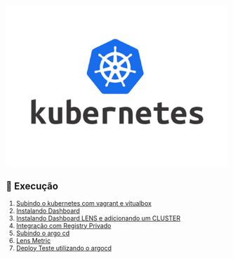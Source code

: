 <!-- <h1 align="center">Kubernetes</h1> -->

<p align="center">
  <img alt="k8s" src="../../data/k8s-images/k8s-admin-0.png">
</p>

## 🚀 Execução
1. [Subindo o kubernetes com vagrant e vitualbox](./docs/configuracoes_iniciais.md) 
2. [Instalando Dashboard](./docs/dashboard.md)
3. [Instalando Dashboard LENS e adicionando um CLUSTER](./docs/lens.md)
4. [Integração com Registry Privado](./docs/registry.md)
5. [Subindo o argo cd](./docs/argo.md)
6. [Lens Metric](./docs/lens_metrics.md)
7. [Deploy Teste utilizando o argocd](./docs/deploy.md)